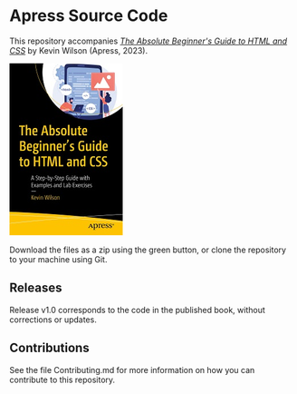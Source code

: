 # Apress Source Code

This repository accompanies [*The Absolute Beginner's Guide to HTML and CSS*](https://www.link.springer.com/book/10.1007/978-1-4842-9250-1) by Kevin Wilson (Apress, 2023).

[comment]: #cover
![Cover image](978-1-4842-9249-5.jpg)

Download the files as a zip using the green button, or clone the repository to your machine using Git.

## Releases

Release v1.0 corresponds to the code in the published book, without corrections or updates.

## Contributions

See the file Contributing.md for more information on how you can contribute to this repository.
